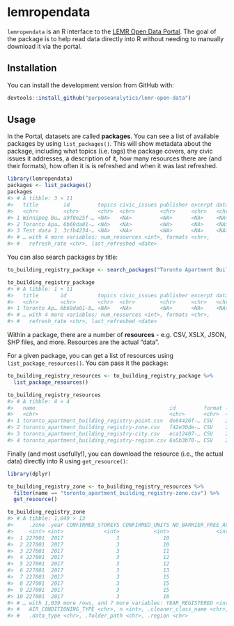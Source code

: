 
<!-- README.md is generated from README.Rmd. Please edit that file -->

# lemropendata

`lemropendata` is an R interface to the [LEMR Open Data
Portal](http://20.220.163.227). The goal of the package is to help read
data directly into R without needing to manually download it via the
portal.

## Installation

You can install the development version from GitHub with:

``` r
devtools::install_github("purposeanalytics/lemr-open-data")
```

## Usage

In the Portal, datasets are called **packages**. You can see a list of
available packages by using `list_packages()`. This will show metadata
about the package, including what topics (i.e. tags) the package covers,
any civic issues it addresses, a description of it, how many resources
there are (and their formats), how often it is is refreshed and when it
was last refreshed.

``` r
library(lemropendata)
packages <- list_packages()
packages
#> # A tibble: 3 × 11
#>   title        id         topics civic_issues publisher excerpt dataset_category
#>   <chr>        <chr>      <chr>  <chr>        <chr>     <chr>   <chr>           
#> 1 Winnipeg Bu… a9f0e25f-… <NA>   <NA>         <NA>      <NA>    <NA>            
#> 2 Toronto Apa… 6b69da01-… <NA>   <NA>         <NA>      <NA>    <NA>            
#> 3 Test data 1  3cfb4234-… <NA>   <NA>         <NA>      <NA>    <NA>            
#> # … with 4 more variables: num_resources <int>, formats <chr>,
#> #   refresh_rate <chr>, last_refreshed <date>
```

You can also search packages by title:

``` r
to_building_registry_package <- search_packages("Toronto Apartment Building Registry")

to_building_registry_package
#> # A tibble: 1 × 11
#>   title       id          topics civic_issues publisher excerpt dataset_category
#>   <chr>       <chr>       <chr>  <chr>        <chr>     <chr>   <chr>           
#> 1 Toronto Ap… 6b69da01-b… <NA>   <NA>         <NA>      <NA>    <NA>            
#> # … with 4 more variables: num_resources <int>, formats <chr>,
#> #   refresh_rate <chr>, last_refreshed <date>
```

Within a package, there are a number of **resources** - e.g. CSV, XSLX,
JSON, SHP files, and more. Resources are the actual “data”.

For a given package, you can get a list of resources using
`list_package_resources()`. You can pass it the package:

``` r
to_building_registry_resources <- to_building_registry_package %>%
  list_package_resources()

to_building_registry_resources
#> # A tibble: 4 × 4
#>   name                                           id         format last_modified
#>   <chr>                                          <chr>      <chr>  <date>       
#> 1 toronto_apartment_building_registry-point.csv  de64426f-… CSV    2023-04-18   
#> 2 toronto_apartment_building_registry-zone.csv   f42e30de-… CSV    2023-04-18   
#> 3 toronto_apartment_building_registry-city.csv   eca12407-… CSV    2023-04-18   
#> 4 toronto_apartment_building_registry-region.csv 6a5b3b70-… CSV    2023-04-18
```

Finally (and most usefully!), you can download the resource (i.e., the
actual data) directly into R using `get_resource()`:

``` r
library(dplyr)

to_building_registry_zone <- to_building_registry_resources %>%
  filter(name == "toronto_apartment_building_registry-zone.csv") %>%
  get_resource()

to_building_registry_zone
#> # A tibble: 1,049 × 13
#>     .zone .year CONFIRMED_STOREYS CONFIRMED_UNITS NO_BARRIER_FREE_AC… YEAR_BUILT
#>     <int> <int>             <int>           <int>               <int>      <int>
#>  1 227001  2017                 3              10                   0       1989
#>  2 227001  2017                 3              10                   2       1838
#>  3 227001  2017                 3              11                   1       1993
#>  4 227001  2017                 3              12                   0       1910
#>  5 227001  2017                 3              12                   1       1980
#>  6 227001  2017                 3              13                   0       1880
#>  7 227001  2017                 3              15                   0       1911
#>  8 227001  2017                 3              15                   0       1930
#>  9 227001  2017                 3              15                   0       1990
#> 10 227001  2017                 3              16                   0       1888
#> # … with 1,039 more rows, and 7 more variables: YEAR_REGISTERED <int>,
#> #   AIR_CONDITIONING_TYPE <chr>, n <int>, .cleaner_class_name <chr>,
#> #   .data_type <chr>, .folder_path <chr>, .region <chr>
```
